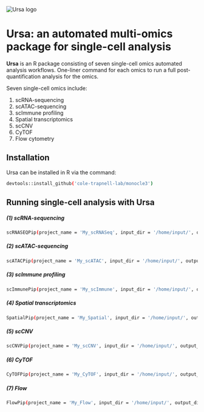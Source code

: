 ![Ursa logo](https://user-images.githubusercontent.com/5945741/165857896-912bfe07-f290-483c-bb96-d5ff21db1ab6.png)

# Ursa: an automated multi-omics package for single-cell analysis

__Ursa__ is an R package consisting of seven single-cell omics automated analysis workflows. One-liner command for each omics to run a full post-quantification analysis for the omics.

Seven single-cell omics include:

1. scRNA-sequencing
2. scATAC-sequencing
3. scImmune profiling
4. Spatial transcriptomics
5. scCNV
6. CyTOF
7. Flow cytometry

## Installation

Ursa can be installed in R via the command:
```sh
devtools::install_github('cole-trapnell-lab/monocle3')
```

## Running single-cell analysis with Ursa
##### (1) scRNA-sequencing
```sh
scRNASEQPip(project_name = 'My_scRNASeq', input_dir = '/home/input/', output_dir = '/home/output/', pheno_file = ‘/home/input/meta.txt’)
```
##### (2) scATAC-sequencing
```sh
scATACPip(project_name = 'My_scATAC', input_dir = '/home/input/', output_dir = '/ home/output/', pheno_file = ‘/home/input/meta.txt’)
```
##### (3) scImmune profiling
```sh
scImmunePip(project_name = 'My_scImmune', input_dir = '/home/input/', output_dir = '/home/output/', pheno_file = ‘/home/input/meta.txt’)
```
##### (4) Spatial transcriptomics
```sh
SpatialPip(project_name = 'My_Spatial', input_dir = '/home/input/', output_dir = '/ home/output/', pheno_file = ‘/home/input/meta.txt’)
```
##### (5) scCNV
```sh
scCNVPip(project_name = 'My_scCNV', input_dir = '/home/input/', output_dir = '/ home/output/', pheno_file = ‘/home/input/meta.txt’)
```
##### (6) CyTOF
```sh
CyTOFPip(project_name = 'My_CyTOF', input_dir = '/home/input/', output_dir = '/ home/output/', pheno_file = ‘/home/input/meta.txt’)
```
##### (7) Flow
```sh
FlowPip(project_name = 'My_Flow', input_dir = '/home/input/', output_dir = '/home/ output/', pheno_file = ‘/home/input/meta.txt’)
```
